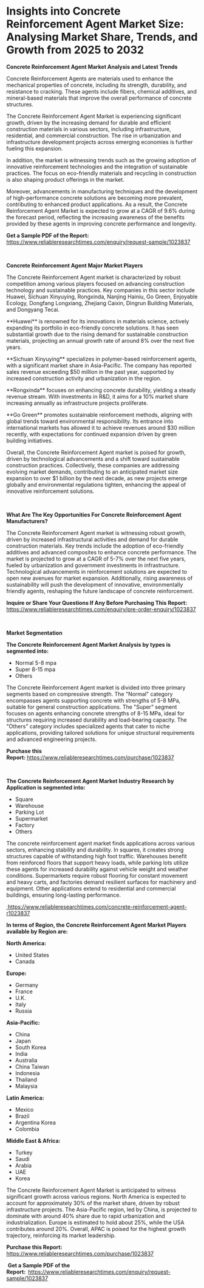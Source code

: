 <p><h1>Insights into Concrete Reinforcement Agent Market Size: Analysing Market Share, Trends, and Growth from 2025 to 2032</h1></p><p><strong>Concrete Reinforcement Agent Market Analysis and Latest Trends</strong></p>
<p><p>Concrete Reinforcement Agents are materials used to enhance the mechanical properties of concrete, including its strength, durability, and resistance to cracking. These agents include fibers, chemical additives, and mineral-based materials that improve the overall performance of concrete structures. </p><p>The Concrete Reinforcement Agent Market is experiencing significant growth, driven by the increasing demand for durable and efficient construction materials in various sectors, including infrastructure, residential, and commercial construction. The rise in urbanization and infrastructure development projects across emerging economies is further fueling this expansion. </p><p>In addition, the market is witnessing trends such as the growing adoption of innovative reinforcement technologies and the integration of sustainable practices. The focus on eco-friendly materials and recycling in construction is also shaping product offerings in the market. </p><p>Moreover, advancements in manufacturing techniques and the development of high-performance concrete solutions are becoming more prevalent, contributing to enhanced product applications. As a result, the Concrete Reinforcement Agent Market is expected to grow at a CAGR of 9.6% during the forecast period, reflecting the increasing awareness of the benefits provided by these agents in improving concrete performance and longevity.</p></p>
<p><strong>Get a Sample PDF of the Report:&nbsp;</strong> <a href="https://www.reliableresearchtimes.com/enquiry/request-sample/1023837?utm_campaign=2524&utm_medium=2&utm_source=Github&utm_content=ia&utm_term=18042025&utm_id=concrete-reinforcement-agent">https://www.reliableresearchtimes.com/enquiry/request-sample/1023837</a></p>
<p>&nbsp;</p>
<p><strong>Concrete Reinforcement Agent Major Market Players</strong></p>
<p><p>The Concrete Reinforcement Agent market is characterized by robust competition among various players focused on advancing construction technology and sustainable practices. Key companies in this sector include Huawei, Sichuan Xinyuying, Rongxinda, Nanjing Hainiu, Go Green, Enjoyable Ecology, Dongfang Longxiang, Zhejiang Caixin, Dingrun Building Materials, and Dongyang Tecai.</p><p>**Huawei** is renowned for its innovations in materials science, actively expanding its portfolio in eco-friendly concrete solutions. It has seen substantial growth due to the rising demand for sustainable construction materials, projecting an annual growth rate of around 8% over the next five years.</p><p>**Sichuan Xinyuying** specializes in polymer-based reinforcement agents, with a significant market share in Asia-Pacific. The company has reported sales revenue exceeding $50 million in the past year, supported by increased construction activity and urbanization in the region.</p><p>**Rongxinda** focuses on enhancing concrete durability, yielding a steady revenue stream. With investments in R&D, it aims for a 10% market share increasing annually as infrastructure projects proliferate.</p><p>**Go Green** promotes sustainable reinforcement methods, aligning with global trends toward environmental responsibility. Its entrance into international markets has allowed it to achieve revenues around $30 million recently, with expectations for continued expansion driven by green building initiatives.</p><p>Overall, the Concrete Reinforcement Agent market is poised for growth, driven by technological advancements and a shift toward sustainable construction practices. Collectively, these companies are addressing evolving market demands, contributing to an anticipated market size expansion to over $1 billion by the next decade, as new projects emerge globally and environmental regulations tighten, enhancing the appeal of innovative reinforcement solutions.</p></p>
<p>&nbsp;</p>
<p><strong>What Are The Key Opportunities For Concrete Reinforcement Agent Manufacturers?</strong></p>
<p><p>The Concrete Reinforcement Agent market is witnessing robust growth, driven by increased infrastructural activities and demand for durable construction materials. Key trends include the adoption of eco-friendly additives and advanced composites to enhance concrete performance. The market is projected to grow at a CAGR of 5-7% over the next five years, fueled by urbanization and government investments in infrastructure. Technological advancements in reinforcement solutions are expected to open new avenues for market expansion. Additionally, rising awareness of sustainability will push the development of innovative, environmentally friendly agents, reshaping the future landscape of concrete reinforcement.</p></p>
<p><strong>Inquire or Share Your Questions If Any Before Purchasing This Report:</strong> <a href="https://www.reliableresearchtimes.com/enquiry/pre-order-enquiry/1023837?utm_campaign=2524&utm_medium=2&utm_source=Github&utm_content=ia&utm_term=18042025&utm_id=concrete-reinforcement-agent">https://www.reliableresearchtimes.com/enquiry/pre-order-enquiry/1023837</a></p>
<p>&nbsp;</p>
<p><strong>Market Segmentation</strong></p>
<p><strong>The Concrete Reinforcement Agent Market Analysis by types is segmented into:</strong></p>
<p><ul><li>Normal 5-8 mpa</li><li>Super 8-15 mpa</li><li>Others</li></ul></p>
<p><p>The Concrete Reinforcement Agent market is divided into three primary segments based on compressive strength. The "Normal" category encompasses agents supporting concrete with strengths of 5-8 MPa, suitable for general construction applications. The "Super" segment focuses on agents enhancing concrete strengths of 8-15 MPa, ideal for structures requiring increased durability and load-bearing capacity. The "Others" category includes specialized agents that cater to niche applications, providing tailored solutions for unique structural requirements and advanced engineering projects.</p></p>
<p><strong>Purchase this Report:&nbsp;</strong><a href="https://www.reliableresearchtimes.com/purchase/1023837?utm_campaign=2524&utm_medium=2&utm_source=Github&utm_content=ia&utm_term=18042025&utm_id=concrete-reinforcement-agent">https://www.reliableresearchtimes.com/purchase/1023837</a></p>
<p>&nbsp;</p>
<p><strong>The Concrete Reinforcement Agent Market Industry Research by Application is segmented into:</strong></p>
<p><ul><li>Square</li><li>Warehouse</li><li>Parking Lot</li><li>Supermarket</li><li>Factory</li><li>Others</li></ul></p>
<p><p>The concrete reinforcement agent market finds applications across various sectors, enhancing stability and durability. In squares, it creates strong structures capable of withstanding high foot traffic. Warehouses benefit from reinforced floors that support heavy loads, while parking lots utilize these agents for increased durability against vehicle weight and weather conditions. Supermarkets require robust flooring for constant movement and heavy carts, and factories demand resilient surfaces for machinery and equipment. Other applications extend to residential and commercial buildings, ensuring long-lasting performance.</p></p>
<p><a href="https://www.reliableresearchtimes.com/concrete-reinforcement-agent-r1023837?utm_campaign=2524&utm_medium=2&utm_source=Github&utm_content=ia&utm_term=18042025&utm_id=concrete-reinforcement-agent">&nbsp;https://www.reliableresearchtimes.com/concrete-reinforcement-agent-r1023837</a></p>
<p><strong>In terms of Region, the Concrete Reinforcement Agent Market Players available by Region are:</strong></p>
<p>
    <p> <strong> North America: </strong>
        <ul>
            <li>United States</li>
            <li>Canada</li>
        </ul>
        </p> 
    <p> <strong> Europe: </strong>
        <ul>
            <li>Germany</li>
            <li>France</li>
            <li>U.K.</li>
            <li>Italy</li>
            <li>Russia</li>
        </ul>
        </p> 
    <p> <strong> Asia-Pacific: </strong>
        <ul>
            <li>China</li>
            <li>Japan</li>
            <li>South Korea</li>
            <li>India</li>
            <li>Australia</li>
            <li>China Taiwan</li>
            <li>Indonesia</li>
            <li>Thailand</li>
            <li>Malaysia</li>
        </ul>
        </p> 
    <p> <strong> Latin America: </strong>
        <ul>
            <li>Mexico</li>
            <li>Brazil</li>
            <li>Argentina Korea</li>
            <li>Colombia</li>
        </ul>
        </p> 
    <p> <strong> Middle East & Africa: </strong>
        <ul>
            <li>Turkey</li>
            <li>Saudi</li>
            <li>Arabia</li>
            <li>UAE</li>
            <li>Korea</li>
        </ul>
    </p>
    </p>
<p><p>The Concrete Reinforcement Agent Market is anticipated to witness significant growth across various regions. North America is expected to account for approximately 30% of the market share, driven by robust infrastructure projects. The Asia-Pacific region, led by China, is projected to dominate with around 40% share due to rapid urbanization and industrialization. Europe is estimated to hold about 25%, while the USA contributes around 20%. Overall, APAC is poised for the highest growth trajectory, reinforcing its market leadership.</p></p>
<p><strong>Purchase this Report: </strong><a href="https://www.reliableresearchtimes.com/purchase/1023837?utm_campaign=2524&utm_medium=2&utm_source=Github&utm_content=ia&utm_term=18042025&utm_id=concrete-reinforcement-agent">https://www.reliableresearchtimes.com/purchase/1023837</a></p>
<p>&nbsp;<strong>Get a Sample PDF of the Report:&nbsp;&nbsp;</strong><a href="https://www.reliableresearchtimes.com/enquiry/request-sample/1023837?utm_campaign=2524&utm_medium=2&utm_source=Github&utm_content=ia&utm_term=18042025&utm_id=concrete-reinforcement-agent">https://www.reliableresearchtimes.com/enquiry/request-sample/1023837</a></p>
<p><strong></strong></p>
<p><p></p><p></p><p></p></p>